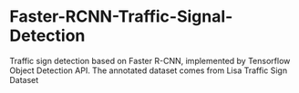 # Faster-RCNN-Traffic-Signal-Detection
Traffic sign detection based on Faster R-CNN, implemented by Tensorflow Object Detection API. The annotated dataset comes from Lisa Traffic Sign Dataset
